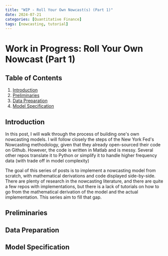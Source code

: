 ```yaml
---
title: "WIP - Roll Your Own Nowcast(s) (Part 1)"
date: 2024-07-21
categories: [Quantitative Finance]
tags: [nowcasting, tutorial]
---
```


<script type="text/javascript" src="https://cdn.mathjax.org/mathjax/latest/MathJax.js?config=default"></script>

# Work in Progress: Roll Your Own Nowcast (Part 1)

## Table of Contents

1. [Introduction](#introduction)
2. [Preliminaries](#preliminaries)
3. [Data Preparation](#data-preparation)
4. [Model Specification](#model-specification)

## Introduction

In this post, I will walk through the process of building one's own nowcasting models. I will follow closely the steps of the New York Fed's Nowcasting methodology, given that they already open-sourced their code on Github. However, the code is written in Matlab and is messy. Several other repos translate it to Python or simplify it to handle higher frequency data (with trade off in model complexity)

The goal of this series of posts is to implement a nowcasting model from scratch, with mathematical derivations and code displayed side-by-side. There are plenty of research in the nowcasting literature, and there are quite a few repos with implementations, but there is a lack of tutorials on how to go from the mathematical derivation of the model and the actual implementation. This series aim to fill that gap.

## Preliminaries

## Data Preparation

## Model Specification